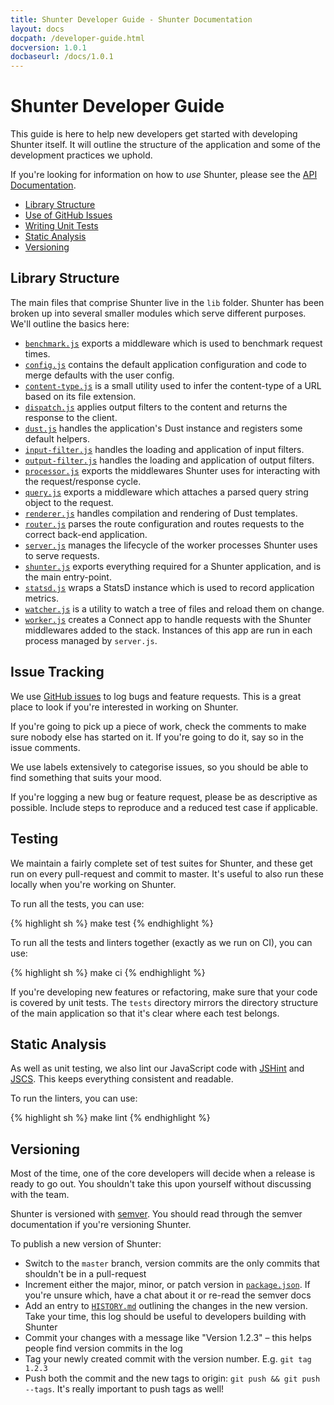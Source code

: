 ```yaml
---
title: Shunter Developer Guide - Shunter Documentation
layout: docs
docpath: /developer-guide.html
docversion: 1.0.1
docbaseurl: /docs/1.0.1
---
```


Shunter Developer Guide
=======================

This guide is here to help new developers get started with developing Shunter itself. It will outline the structure of the application and some of the development practices we uphold.

If you're looking for information on how to _use_ Shunter, please see the [API Documentation](usage/index.html).

- [Library Structure](#library-structure)
- [Use of GitHub Issues](#issue-tracking)
- [Writing Unit Tests](#testing)
- [Static Analysis](#static-analysis)
- [Versioning](#versioning)


Library Structure
-----------------

The main files that comprise Shunter live in the `lib` folder. Shunter has been broken up into several smaller modules which serve different purposes. We'll outline the basics here:

- [`benchmark.js`](https://github.com/nature/shunter/blob/master/lib/benchmark.js) exports a middleware which is used to benchmark request times.
- [`config.js`](https://github.com/nature/shunter/blob/master/lib/config.js) contains the default application configuration and code to merge defaults with the user config.
- [`content-type.js`](https://github.com/nature/shunter/blob/master/lib/content-type.js) is a small utility used to infer the content-type of a URL based on its file extension.
- [`dispatch.js`](https://github.com/nature/shunter/blob/master/lib/dispatch.js) applies output filters to the content and returns the response to the client.
- [`dust.js`](https://github.com/nature/shunter/blob/master/lib/dust.js) handles the application's Dust instance and registers some default helpers.
- [`input-filter.js`](https://github.com/nature/shunter/blob/master/lib/input-filter.js) handles the loading and application of input filters.
- [`output-filter.js`](https://github.com/nature/shunter/blob/master/lib/output-filter.js) handles the loading and application of output filters.
- [`processor.js`](https://github.com/nature/shunter/blob/master/lib/processor.js) exports the middlewares Shunter uses for interacting with the request/response cycle.
- [`query.js`](https://github.com/nature/shunter/blob/master/lib/query.js) exports a middleware which attaches a parsed query string object to the request.
- [`renderer.js`](https://github.com/nature/shunter/blob/master/lib/renderer.js) handles compilation and rendering of Dust templates.
- [`router.js`](https://github.com/nature/shunter/blob/master/lib/router.js) parses the route configuration and routes requests to the correct back-end application.
- [`server.js`](https://github.com/nature/shunter/blob/master/lib/server.js) manages the lifecycle of the worker processes Shunter uses to serve requests.
- [`shunter.js`](https://github.com/nature/shunter/blob/master/lib/shunter.js) exports everything required for a Shunter application, and is the main entry-point.
- [`statsd.js`](https://github.com/nature/shunter/blob/master/lib/statsd.js) wraps a StatsD instance which is used to record application metrics.
- [`watcher.js`](https://github.com/nature/shunter/blob/master/lib/watcher.js) is a utility to watch a tree of files and reload them on change.
- [`worker.js`](https://github.com/nature/shunter/blob/master/lib/worker.js) creates a Connect app to handle requests with the Shunter middlewares added to the stack. Instances of this app are run in each process managed by `server.js`.


Issue Tracking
--------------

We use [GitHub issues](https://github.com/nature/shunter/issues) to log bugs and feature requests. This is a great place to look if you're interested in working on Shunter.

If you're going to pick up a piece of work, check the comments to make sure nobody else has started on it. If you're going to do it, say so in the issue comments.

We use labels extensively to categorise issues, so you should be able to find something that suits your mood.

If you're logging a new bug or feature request, please be as descriptive as possible. Include steps to reproduce and a reduced test case if applicable.


Testing
-------

We maintain a fairly complete set of test suites for Shunter, and these get run on every pull-request and commit to master. It's useful to also run these locally when you're working on Shunter.

To run all the tests, you can use:

{% highlight sh %}
make test
{% endhighlight %}

To run all the tests and linters together (exactly as we run on CI), you can use:

{% highlight sh %}
make ci
{% endhighlight %}

If you're developing new features or refactoring, make sure that your code is covered by unit tests. The `tests` directory mirrors the directory structure of the main application so that it's clear where each test belongs.


Static Analysis
---------------

As well as unit testing, we also lint our JavaScript code with [JSHint](http://jshint.com/) and [JSCS](http://jscs.info/). This keeps everything consistent and readable.

To run the linters, you can use:

{% highlight sh %}
make lint
{% endhighlight %}


Versioning
----------

Most of the time, one of the core developers will decide when a release is ready to go out. You shouldn't take this upon yourself without discussing with the team.

Shunter is versioned with [semver](http://semver.org/). You should read through the semver documentation if you're versioning Shunter.

To publish a new version of Shunter:

- Switch to the `master` branch, version commits are the only commits that shouldn't be in a pull-request
- Increment either the major, minor, or patch version in [`package.json`](https://github.com/nature/shunter/blob/master/package.json). If you're unsure which, have a chat about it or re-read the semver docs
- Add an entry to [`HISTORY.md`](https://github.com/nature/shunter/blob/master/HISTORY.md) outlining the changes in the new version. Take your time, this log should be useful to developers building with Shunter
- Commit your changes with a message like "Version 1.2.3" – this helps people find version commits in the log
- Tag your newly created commit with the version number. E.g. `git tag 1.2.3`
- Push both the commit and the new tags to origin: `git push && git push --tags`. It's really important to push tags as well!
